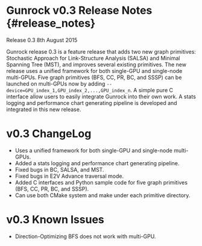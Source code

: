 Gunrock v0.3 Release Notes {#release_notes}
==========================

Release 0.3
8th August 2015

Gunrock release 0.3 is a feature release that adds two new graph primitives: 
Stochastic Approach for Link-Structure Analysis (SALSA) and Minimal Spanning 
Tree (MST), and improves several existing primitives. The new release uses a
unified framework for both single-GPU and single-node multi-GPUs. Five graph
primitives (BFS, CC, PR, BC, and SSSP) can be launched on multi-GPUs now by
adding `--device=GPU_index_1,GPU_index_2,...,GPU_index_n`. A simple pure C
interface allow users to easily integrate Gunrock into their own work. A 
stats logging and performance chart generating pipeline is developed and
integrated in this new release.

v0.3 ChangeLog
==============
 - Uses a unified framework for both single-GPU and single-node multi-GPUs.
 - Added a stats logging and performance chart generating pipeline.
 - Fixed bugs in BC, SALSA, and MST.
 - Fixed bugs in E2V Advance traversal mode.
 - Added C interfaces and Python sample code for five graph primitives (BFS, CC, PR, BC, and SSSP).
 - Can use both CMake system and make under each primitive directory.

v0.3 Known Issues
=================
 - Direction-Optimizing BFS does not work with multi-GPU.

